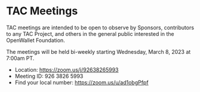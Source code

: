 # TAC Meetings

TAC meetings are intended to be open to observe by Sponsors, contributors to any TAC Project, and others in the general public interested in the OpenWallet Foundation.

The meetings will be held bi-weekly starting Wednesday, March 8, 2023 at 7:00am PT.

- Location: https://zoom.us/j/92638265993
- Meeting ID: 926 3826 5993
- Find your local number: https://zoom.us/u/ad1obgPfpf
